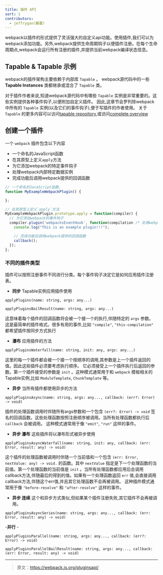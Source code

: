 ```yaml
---
title: 插件 API
sort: 1
contributors:
  - jeffrygan(藤蔓)
---
```


webpack以插件的形式提供了灵活强大的自定义api功能。使用插件,我们可以为webpack添加功能。另外,webpack提供生命周期钩子以便插件注册。在每个生命周期点,webpack会运行所有注册的插件,并提供当前webpack编译状态信息。

## Tapable & Tapable 示例

webpack的插件架构主要依赖于内部库 `Tapable` 。
webpack源代码中的一些 **Tapable Instances** 类都继承或混合了 `Tapable` 类。

对于插件作者来说,知道webpack源代码中有哪些 `Tapable` 实例是非常重要的。这些实例提供各种事件钩子,以便附加自定义插件。
因此,这章节会罗列除webpack中所有的 `Tapable` 实例(以及它们的事件钩子),便于写插件的作者使用。
关于 `Tapable` 的更多内容可以访问[tapable repository](https://github.com/webpack/tapable),或访问[complete overview](./tapable)

## 创建一个插件
一个 `webpack` 插件包含以下内容

  - 一个命名的JavaScript函数
  - 在其原型上定义`apply`方法
  - 为它添加webpack的特定事件钩子
  - 处理webpack内部特定数据实例
  - 完成功能后调用webpack提供的回调函数

```javascript
// 一个命名的JavaScript函数。
function MyExampleWebpackPlugin() {

};

// 在其原型上定义`apply`方法
MyExampleWebpackPlugin.prototype.apply = function(compiler) {
  // 为它添加webpack的事件钩子
  compiler.plugin('webpacksEventHook', function(compilation /* 处理webpack内部特定数据实例。 */, callback) {
    console.log("This is an example plugin!!!");

    // 完成功能后调用webpack提供的回调函数
    callback();
  });
};
```

### 不同的插件类型
插件可以按照注册事件不同进行分类。每个事件钩子决定它是如何应用插件注册表。

- __同步__ Tapable实例应用插件使用

`applyPlugins(name: string, args: any...)`

`applyPluginsBailResult(name: string, args: any...)`

这意味着每个插件的回调函数将会被一个接一个的执行,伴随特定的 `args` 参数。
这是最简单的插件格式。很多有用的事件,比如 `"compile"`, `"this-compilation"` 都希望插件按同步方式执行

- __瀑布__ 应用插件的方法

`applyPluginsWaterfall(name: string, init: any, args: any...)`

这里的每一个插件都会被一个接一个按顺序的调用,其参数是上一个插件返回的值。因此这些插件必须要考虑执行顺序。
它必须接受上一个插件执行后返回的参数。第一个插件接受的参数是 `init` 。这种模式通常用于和 `webpack` 模板相关的Tapable实例,比如 `ModuleTemplate`, `ChunkTemplate` 等。

- __异步__ 当所有插件都使用异步的方法

`applyPluginsAsync(name: string, args: any..., callback: (err?: Error) -> void)`

插件的处理函数调用时伴随所有args参数和一个包含 `(err?: Error) -> void` 签名的回调函数。这些处理函数按照注册顺序被调用。当所有处理函数都执行后 `callback` 会被调用。
这种模式通常用于像 `"emit"`, `"run"` 这样的事件。

- __异步 瀑布__ 这些插件将以瀑布形式被异步使用

`applyPluginsAsyncWaterfall(name: string, init: any, callback: (err: Error, result: any) -> void)`

这个插件的处理函数被调用时伴随一个当前值和一个包含 `(err: Error, nextValue: any) -> void.` 的函数。其中 `nextValue` 指定是下一个处理函数的当前值。第一个处理函数的当前值是 `init` 。当所有处理函数都应用后会调用callback方法,伴随最后的得到的值。如果有一个处理函数返回 `err` 值,会直接调用callback方法,伴随这个err值,并且其它处理函数不会再被调用。
这种插件模式通常用于像 `"before-resolve"` 和 `"after-resolve"` 这样的事件。

- __异步 连续__ 这个和异步方式类似,但如果某个插件注册失败,其它插件不会再被调用。

`applyPluginsAsyncSeries(name: string, args: any..., callback: (err: Error, result: any) -> void)`

-__并行__ -

`applyPluginsParallel(name: string, args: any..., callback: (err?: Error) -> void)`

`applyPluginsParallelBailResult(name: string, args: any..., callback: (err: Error, result: any) -> void)`

***

> 原文：https://webpack.js.org/pluginsapi/